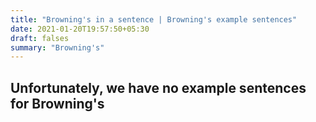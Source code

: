 ```yaml
---
title: "Browning's in a sentence | Browning's example sentences"
date: 2021-01-20T19:57:50+05:30
draft: falses
summary: "Browning's"
---
```

## Unfortunately, we have no example sentences for Browning's                 
